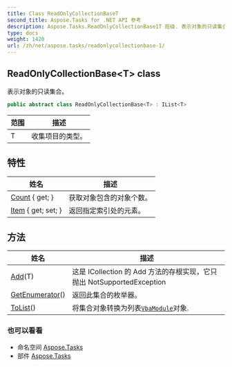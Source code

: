 ```yaml
---
title: Class ReadOnlyCollectionBaseT
second_title: Aspose.Tasks for .NET API 参考
description: Aspose.Tasks.ReadOnlyCollectionBase1T 班级. 表示对象的只读集合
type: docs
weight: 1420
url: /zh/net/aspose.tasks/readonlycollectionbase-1/
---
```

## ReadOnlyCollectionBase&lt;T&gt; class

表示对象的只读集合。

```csharp
public abstract class ReadOnlyCollectionBase<T> : IList<T>
```

| 范围 | 描述 |
| --- | --- |
| T | 收集项目的类型。 |

## 特性

| 姓名 | 描述 |
| --- | --- |
| [Count](../../aspose.tasks/readonlycollectionbase-1/count/) { get; } | 获取对象包含的对象个数。 |
| [Item](../../aspose.tasks/readonlycollectionbase-1/item/) { get; set; } | 返回指定索引处的元素。 |

## 方法

| 姓名 | 描述 |
| --- | --- |
| [Add](../../aspose.tasks/readonlycollectionbase-1/add/)(T) | 这是 ICollection 的 Add 方法的存根实现，它只抛出 NotSupportedException |
| [GetEnumerator](../../aspose.tasks/readonlycollectionbase-1/getenumerator/)() | 返回此集合的枚举器。 |
| [ToList](../../aspose.tasks/readonlycollectionbase-1/tolist/)() | 将集合对象转换为列表[`VbaModule`](../vbamodule/)对象. |

### 也可以看看

* 命名空间 [Aspose.Tasks](../../aspose.tasks/)
* 部件 [Aspose.Tasks](../../)


